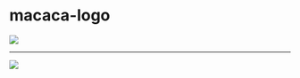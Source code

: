 # macaca-logo

![](http://macacajs.github.io/macaca-logo/svg/monkey.svg)

---

![](http://macacajs.github.io/macaca-logo/svg/monkey-colorful.svg)
